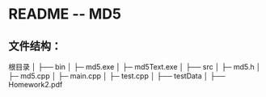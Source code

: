 # README -- MD5

## 文件结构：
根目录
	│ 
	├── bin
	│   ├─ md5.exe
	│   ├─ md5Text.exe
	│
	├── src
	│	├─ md5.h
	│   ├─ md5.cpp
	│	├─ main.cpp
	│	├─ test.cpp
	│
	├── testData
	│
	├── Homework2.pdf